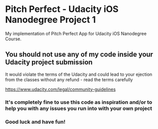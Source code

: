 # Pitch Perfect - Udacity iOS Nanodegree Project 1
My implementation of Pitch Perfect App for Udacity iOS Nanodegree Course.

## You should not use any of my code inside your Udacity project submission
It would violate the terms of the Udacity and could lead to your ejection from the classes without any refund - read the terms carefully

https://www.udacity.com/legal/community-guidelines

### It's completely fine to use this code as inspiration and/or to help you with any issues you run into with your own project

### Good luck and have fun!
